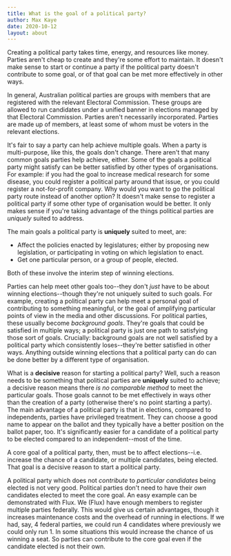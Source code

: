```yaml
---
title: What is the goal of a political party?
author: Max Kaye
date: 2020-10-12
layout: about
---
```


Creating a political party takes time, energy, and resources like money. Parties aren't cheap to create and they're some effort to maintain. It doesn't make sense to start or continue a party if the political party doesn't contribute to some goal, or of that goal can be met more effectively in other ways.

In general, Australian political parties are groups with members that are registered with the relevant Electoral Commission. These groups are allowed to run candidates under a unified banner in elections managed by that Electoral Commission. Parties aren't necessarily incorporated. Parties are made up of members, at least some of whom must be voters in the relevant elections.

It's fair to say a party can help achieve multiple goals. When a party is multi-purpose, like this, the goals don't change. There aren't that many common goals parties help achieve, either. Some of the goals a political party might satisfy can be better satisfied by other types of organisations. For example: if you had the goal to increase medical research for some disease, you could register a political party around that issue, or you could register a not-for-profit company. Why would you want to go the political party route instead of another option? It doesn't make sense to register a political party if some other type of organisation would be better. It only makes sense if you're taking advantage of the things political parties are *uniquely* suited to address.

The main goals a political party is **uniquely** suited to meet, are:

* Affect the policies enacted by legislatures; either by proposing new legislation, or participating in voting on which legislation to enact.
* Get one particular person, or a group of people, elected.

Both of these involve the interim step of winning elections.

Parties can help meet other goals too--they don't *just* have to be about winning elections--though they're not uniquely suited to such goals. For example, creating a political party can help meet a personal goal of contributing to something meaningful, or the goal of amplifying particular points of view in the media and other discussions. For political parties, these usually become *background goals*. They're goals that could be satisfied in multiple ways; a political party is just one path to satisfying those sort of goals. Crucially: background goals are not well satisfied by a political party which consistently loses--they're better satisfied in other ways. Anything outside winning elections that a political party can do can be done better by a different type of organisation.

<!-- Satisfying background goals is not a **decisive** reason for doing something. -->

What is a **decisive** reason for starting a political party? Well, such a reason needs to be something that political parties are **uniquely** suited to achieve; a decisive reason means there *is no comparable method* to meet the particular goals. Those goals cannot to be met effectively in ways other than the creation of a party (otherwise there's no point starting a party). The main advantage of a political party is that in elections, compared to independents, parties have privileged treatment. They can choose a good name to appear on the ballot and they typically have a better position on the ballot paper, too. It's significantly easier for a candidate of a political party to be elected compared to an independent--most of the time.

A core goal of a political party, then, must be to affect elections--i.e. increase the chance of a candidate, or multiple candidates, being elected. That goal is a decisive reason to start a political party.

A political party which does not *contribute* to *particular candidates* being elected is not very good. Political parties don't need to have their *own* candidates elected to meet the core goal. An easy example can be demonstrated with Flux. We (Flux) have enough members to register multiple parties federally. This would give us certain advantages, though it increases maintenance costs and the overhead of running in elections. If we had, say, 4 federal parties, we could run 4 candidates where previously we could only run 1. In some situations this would increase the chance of us winning a seat. So parties can contribute to the core goal even if the candidate elected is not their own.
